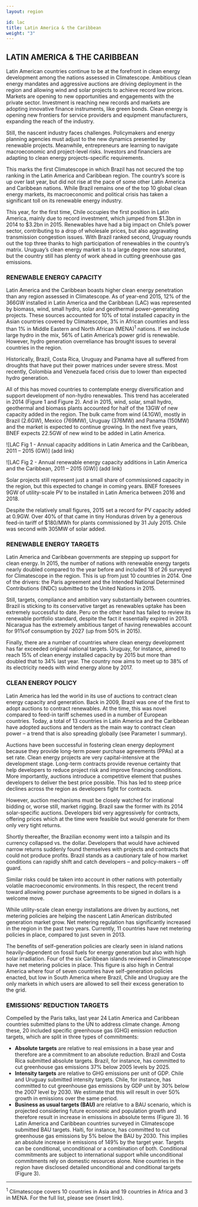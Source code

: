 ```yaml
---
layout: region

id: lac
title: Latin America & the Caribbean
weight: "3"
---
```


## LATIN AMERICA & THE CARIBBEAN

Latin American countries continue to be at the forefront in clean energy development among the nations assessed in Climatescope. Ambitious clean energy mandates and aggressive auctions are driving deployment in the region and allowing wind and solar projects to achieve record low prices. Markets are opening to new opportunities and engagements with the private sector. Investment is reaching new records and markets are adopting innovative finance instruments, like green bonds. Clean energy is opening new frontiers for service providers and equipment manufacturers, expanding the reach of the industry. 

Still, the nascent industry faces challenges. Policymakers and energy planning agencies must adjust to the new dynamics presented by renewable projects. Meanwhile, entrepreneurs are learning to navigate macroeconomic and project-level risks. Investors and financiers are adapting to clean energy projects-specific requirements. 

This marks the first Climatescope in which Brazil has not secured the top ranking in the Latin America and Caribbean region. The country’s score is up over last year, but did not rise at the pace of some other Latin America and Caribbean nations. While Brazil remains one of the top 10 global clean energy markets, its macroeconomic and political crisis has taken a significant toll on its renewable energy industry. 

This year, for the first time, Chile occupies the first position in Latin America, mainly due to record investment, which jumped from $1.3bn in 2014 to $3.2bn in 2015. Renewables have had a big impact on Chile’s power sector, contributing to a drop of wholesale prices, but also aggravating transmission congestion issues. With Brazil ranked second, Uruguay rounds out the top three thanks to high participation of renewables in the country’s matrix. Uruguay’s clean energy market is to a large degree now saturated, but the country still has plenty of work ahead in cutting greenhouse gas emissions. 

### RENEWABLE ENERGY CAPACITY 

Latin America and the Caribbean boasts higher clean energy penetration than any region assessed in Climatescope. As of year-end 2015, 12% of the 366GW installed in Latin America and the Caribbean (LAC) was represented by biomass, wind, small hydro, solar and geothermal power-generating projects. These sources accounted for 10% of total installed capacity in the Asian countries covered by Climatescope, 3% in African countries and less than 1% in Middle Eastern and North African (MENA)<sup>1</sup> nations.  If we include large hydro in the mix, 56% of Latin America’s power grid is renewable. However, hydro generation overreliance has brought issues to several countries in the region.

Historically, Brazil, Costa Rica, Uruguay and Panama have all suffered from droughts that have put their power matrices under severe stress. Most recently, Colombia and Venezuela faced crisis due to lower than expected hydro generation. 

All of this has moved countries to contemplate energy diversification and support development of non-hydro renewables. This trend has accelerated in 2014 (Figure 1 and Figure 2). And in 2015, wind, solar, small hydro, geothermal and biomass plants accounted for half of the 13GW of new capacity added in the region. The bulk came from wind (4.1GW), mostly in Brazil (2.6GW), Mexico (769MW), Uruguay (376MW) and Panama (150MW) and the market is expected to continue growing. In the next five years, BNEF expects 22.5GW of new wind to be added in Latin America.

![LAC Fig 1 - Annual capacity additions in Latin America and the Caribbean, 2011 – 2015 (GW)] (add link)

![LAC Fig 2 - Annual renewable energy capacity additions in Latin America and the Caribbean, 2011 – 2015 (GW)] (add link)

Solar projects still represent just a small share of commissioned capacity in the region, but this expected to change in coming years. BNEF foresees 9GW of utility-scale PV to be installed in Latin America between 2016 and 2018. 

Despite the relatively small figures, 2015 set a record for PV capacity added at 0.9GW. Over 40% of that came in tiny Honduras driven by a generous feed-in tariff of $180/MWh for plants commissioned by 31 July 2015. Chile was second with 305MW of solar added.

### RENEWABLE ENERGY TARGETS

Latin America and Caribbean governments are stepping up support for clean energy. In 2015, the number of nations with renewable energy targets nearly doubled compared to the year before and included 18 of 26 surveyed for Climatescope in the region. This is up from just 10 countries in 2014. One of the drivers: the Paris agreement and the Intended National Determined Contributions (INDC) submitted to the United Nations in 2015. 

Still, targets, compliance and ambition vary substantially between countries. Brazil is sticking to its conservative target as renewables uptake has been extremely successful to date. Peru on the other hand has failed to review its renewable portfolio standard, despite the fact it essentially expired in 2013. Nicaragua has the extremely ambitious target of having renewables account for 91%of consumption by 2027 (up from 50% in 2015). 

Finally, there are a number of countries where clean energy development has far exceeded original national targets. Uruguay, for instance, aimed to reach 15% of clean energy installed capacity by 2015 but more than doubled that to 34% last year. The country now aims to meet up to 38% of its electricity needs with wind energy alone by 2017. 

### CLEAN ENERGY POLICY 

Latin America has led the world in its use of auctions to contract clean energy capacity and generation. Back in 2009, Brazil was one of the first to adopt auctions to contract renewables. At the time, this was novel compared to feed-in tariff schemes used in a number of European countries. Today, a total of 13 countries in Latin America and the Caribbean have adopted auctions and tenders as the main way to contract clean power – a trend that is also spreading globally (see Parameter I summary). 

Auctions have been successful in fostering clean energy deployment because they provide long-term power purchase agreements (PPAs) at a set rate. Clean energy projects are very capital-intensive at the development stage. Long-term contracts provide revenue certainty that help developers to reduce project risk and improve financing conditions. More importantly, auctions introduce a competitive element that pushes developers to deliver the best price possible. This has led to steep price declines across the region as developers fight for contracts. 

However, auction mechanisms must be closely watched for irrational bidding or, worse still, market rigging. Brazil saw the former with its 2014 solar-specific auctions. Developers bid very aggressively for contracts, offering prices which at the time were feasible but would generate for them only very tight returns. 

Shortly thereafter, the Brazilian economy went into a tailspin and its currency collapsed vs. the dollar.  Developers that would have achieved narrow returns suddenly found themselves with projects and contracts that could not produce profits. Brazil stands as a cautionary tale of how market conditions can rapidly shift and catch developers – and policy-makers – off guard.

Similar risks could be taken into account in other nations with potentially volatile macroeconomic environments. In this respect, the recent trend toward allowing power purchase agreements to be signed in dollars is a welcome move. 

While utility-scale clean energy installations are driven by auctions, net metering policies are helping the nascent Latin American distributed generation market grow. Net metering regulation has significantly increased in the region in the past two years. Currently, 11 countries have net metering policies in place, compared to just seven in 2013. 

The benefits of self-generation policies are clearly seen in island nations heavily-dependent on fossil fuels for energy generation but also with high solar irradiation. Four of the six Caribbean islands reviewed in Climatescope have net metering policies in place. This figure is also high in Central America where four of seven countries have self-generation policies enacted, but low in South America where Brazil, Chile and Uruguay are the only markets in which users are allowed to sell their excess generation to the grid.

### EMISSIONS’ REDUCTION TARGETS

Compelled by the Paris talks, last year 24 Latin America and Caribbean countries submitted plans to the UN to address climate change. Among these, 20 included specific greenhouse gas (GHG) emission reduction targets, which are split in three types of commitments:

* <strong>Absolute targets</strong> are relative to real emissions in a base year and therefore are a commitment to an absolute reduction. Brazil and Costa Rica submitted absolute targets. Brazil, for instance, has committed to cut greenhouse gas emissions 37% below 2005 levels by 2025. 
* <strong>Intensity targets</strong> are relative to GHG emissions per unit of GDP. Chile and Uruguay submitted intensity targets. Chile, for instance, has committed to cut greenhouse gas emissions by GDP unit by 30% below the 2007 level by 2030. We estimate that this will result in over 50% growth in emissions over the same period. 
* <strong>Business as usual targets (BAU) </strong> are relative to a BAU scenario, which is projected considering future economic and population growth and therefore result in increase in emissions in absolute terms (Figure 3). 16 Latin America and Caribbean countries surveyed in Climatescope submitted BAU targets. Haiti, for instance, has committed to cut greenhouse gas emissions by 5% below the BAU by 2030. This implies an absolute increase in emissions of 149% by the target year. Targets can be conditional, unconditional or a combination of both. Conditional commitments are subject to international support while unconditional commitments rely on domestic resources alone. Nine countries in the region have disclosed detailed unconditional and conditional targets (Figure 3).



_________________________________________________
<sup>1</sup> Climatescope covers 10 countries in Asia and 19 countries in Africa and 3 in MENA. For the full list, please see (insert link). 
